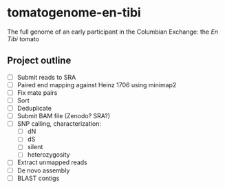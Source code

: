 # tomatogenome-en-tibi

The full genome of an early participant in the Columbian Exchange: the _En Tibi_ tomato

## Project outline

- [ ] Submit reads to SRA
- [ ] Paired end mapping against Heinz 1706 using minimap2
- [ ] Fix mate pairs
- [ ] Sort
- [ ] Deduplicate
- [ ] Submit BAM file (Zenodo? SRA?)
- [ ] SNP calling, characterization:
  - [ ] dN
  - [ ] dS
  - [ ] silent
  - [ ] heterozygosity
- [ ] Extract unmapped reads
- [ ] De novo assembly
- [ ] BLAST contigs

